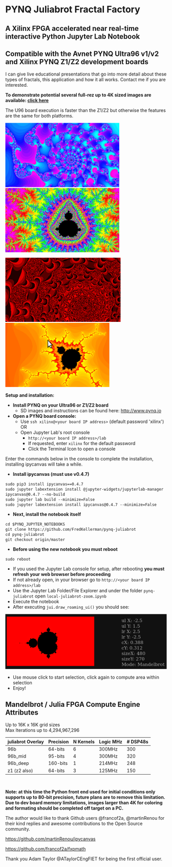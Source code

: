 # PYNQ Juliabrot Fractal Factory
## A Xilinx FPGA accelerated near real-time interactive Python Jupyter Lab Notebook
## Compatible with the Avnet PYNQ Ultra96 v1/v2 and Xilinx PYNQ Z1/Z2 development boards
I can give live educational presentations that go into more detail about these types of fractals, this application and how it all works.  Contact me if you are interested.

**To demonstrate potential several full-rez up to 4K sized images are available: [click here](https://bit.ly/3lBTm1S)**

The U96 board execution is faster than the Z1/Z2 but otherwise the features are the same for both platforms.

![fractal1](./large-images/f6m.png) ![fractal2](./large-images/f7m.png)

![fractal3](./large-images/f5m.png) ![zoomit](./large-images/zoom.gif)

**Setup and installation:**

* **Install PYNQ on your Ultra96 or Z1/Z2 board**
   * SD images and instructions can be found here: http://www.pynq.io
* **Open a PYNQ board console:**
   * Use `ssh xilinx@<your board IP address>` (default password 'xilinx') OR
   * Open Jupyter Lab's root console
      * `http://<your board IP address>/lab`
      * If requested, enter `xilinx` for the default password
      * Click the Terminal Icon to open a console

Enter the commands below in the console to complete the installation, installing ipycanvas will take a while.

* **Install ipycanvas (must use v0.4.7)**

``` shell
sudo pip3 install ipycanvas==0.4.7
sudo jupyter labextension install @jupyter-widgets/jupyterlab-manager ipycanvas@0.4.7 --no-build
sudo jupyter lab build --minimize=False
sudo jupyter labextension install ipycanvas@0.4.7 --minimize=False

```

* **Next, install the notebook itself**

``` shell
cd $PYNQ_JUPYTER_NOTEBOOKS
git clone https://github.com/FredKellerman/pynq-juliabrot
cd pynq-juliabrot
git checkout origin/master

```

* **Before using the new notebook you must reboot**

```shell
sudo reboot

```

* If you used the Jupyter Lab console for setup, after rebooting **you must refresh your web browser before proceeding**
* If not already open, in your browser go to `http://<your board IP address>/lab`
* Use the Jupyter Lab Folder/File Explorer and under the folder `pynq-juliabrot` open `local-juliabrot-zoom.ipynb`
* Execute the notebook
* After executing `jui.draw_roaming_ui()` you should see:

![gui](./large-images/start.png)

* Use mouse click to start selection, click again to compute area within selection
* Enjoy!

## Mandelbrot / Julia FPGA Compute Engine Attributes  

Up to 16K x 16K grid sizes  
Max Iterations up to 4,294,967,296

| juliabrot Overlay   | Precision | N Kernels | Logic MHz | # DSP48s |
| --- | --- | --- | --- | --- |
| 96b          | 64-bits  | 6 | 300MHz | 300 |
| 96b_mid      | 95-bits  | 4 | 300MHz | 320 |
| 96b_deep     | 160-bits | 1 | 214MHz | 248 |
| z1 (z2 also) | 64-bits  | 3 | 125MHz | 150 |
&nbsp;  

**Note: at this time the Python front end used for initial conditions only supports up to 80-bit precision, future plans are to remove this limitation.  Due to dev board memory limitations, images larger than 4K for coloring and formating should be completed off target on a PC.**  

The author would like to thank Github users @francof2a, @martinRenou for their kind replies and awesome contributions to the Open Source community.

https://github.com/martinRenou/ipycanvas

https://github.com/francof2a/fxpmath

Thank you Adam Taylor @ATaylorCEngFIET for being the first official user.
